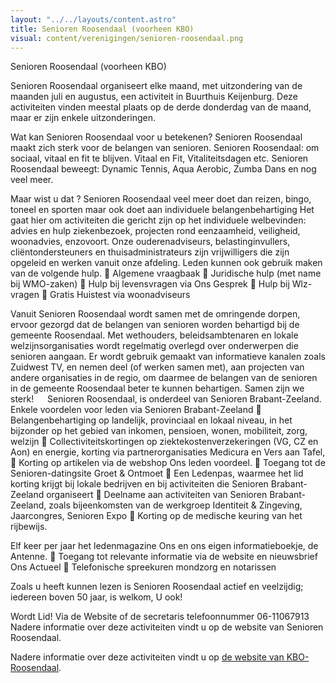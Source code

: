 ```yaml
---
layout: "../../layouts/content.astro"
title: Senioren Roosendaal (voorheen KBO)
visual: content/verenigingen/senioren-roosendaal.png
---
```



Senioren Roosendaal  (voorheen KBO)

Senioren Roosendaal organiseert elke maand, met uitzondering van de maanden juli en augustus, een activiteit in Buurthuis Keijenburg. 
Deze activiteiten vinden meestal plaats op de derde donderdag van de maand, maar er zijn enkele uitzonderingen.

Wat kan Senioren Roosendaal voor u betekenen? 
Senioren Roosendaal maakt zich sterk voor de belangen van senioren. 
Senioren Roosendaal: om sociaal, vitaal en fit te blijven. Vitaal en Fit, Vitaliteitsdagen etc. Senioren Roosendaal beweegt: Dynamic Tennis, Aqua Aerobic, Zumba Dans en nog veel meer.

Maar wist u dat ? 
Senioren Roosendaal veel meer doet dan reizen, bingo, toneel en sporten maar ook doet aan individuele belangenbehartiging Het gaat hier om activiteiten die gericht zijn op het individuele welbevinden: advies en hulp ziekenbezoek, projecten rond eenzaamheid, veiligheid, woonadvies, enzovoort. 
Onze ouderenadviseurs, belastinginvullers, cliëntondersteuners en thuisadministrateurs zijn vrijwilligers die zijn opgeleid en werken vanuit onze afdeling. Leden kunnen ook gebruik maken van de volgende hulp.  Algemene vraagbaak  Juridische hulp (met name bij WMO-zaken)  Hulp bij levensvragen via Ons Gesprek  Hulp bij Wlz-vragen  Gratis Huistest via woonadviseurs

Vanuit Senioren Roosendaal wordt samen met de omringende dorpen, ervoor gezorgd dat de belangen van senioren worden behartigd bij de gemeente Roosendaal. Met wethouders, beleidsambtenaren en lokale welzijnsorganisaties wordt regelmatig overlegd over onderwerpen die senioren aangaan. Er wordt gebruik gemaakt van informatieve kanalen zoals Zuidwest TV, en nemen deel (of werken samen met), aan projecten van andere organisaties in de regio, om daarmee de belangen van de senioren in de gemeente Roosendaal beter te kunnen behartigen.
Samen zijn we sterk!
 
Senioren Roosendaal, is onderdeel van Senioren Brabant-Zeeland. 
Enkele voordelen voor leden via Senioren Brabant-Zeeland  Belangenbehartiging op landelijk, provinciaal en lokaal niveau, in het bijzonder op het gebied van inkomen, pensioen, wonen, mobiliteit, zorg, welzijn  Collectiviteitskortingen op ziektekostenverzekeringen (VG, CZ en Aon) en energie, korting via partnerorganisaties Medicura en Vers aan Tafel,  Korting op artikelen via de webshop Ons leden voordeel.  
Toegang tot de Senioren-datingsite Groet & Ontmoet  Een Ledenpas, waarmee het lid korting krijgt bij lokale bedrijven en bij activiteiten die Senioren Brabant-Zeeland organiseert  Deelname aan activiteiten van Senioren Brabant-Zeeland, zoals bijeenkomsten van de werkgroep Identiteit & Zingeving, Jaarcongres, Senioren Expo  Korting op de medische keuring van het rijbewijs.  

Elf keer per jaar het ledenmagazine Ons en ons eigen informatieboekje, de Antenne.  Toegang tot relevante informatie via de website en nieuwsbrief Ons Actueel  Telefonische spreekuren mondzorg en notarissen

Zoals u heeft kunnen lezen is Senioren Roosendaal actief en veelzijdig; iedereen boven 50 jaar, is welkom, U ook!

Wordt Lid! 
Via de Website of de secretaris telefoonnummer 06-11067913
Nadere informatie over deze activiteiten vindt u op de website van Senioren Roosendaal.











Nadere informatie over deze activiteiten vindt u op [de website van KBO- Roosendaal](http://www.kbo-roosendaal.nl/).
